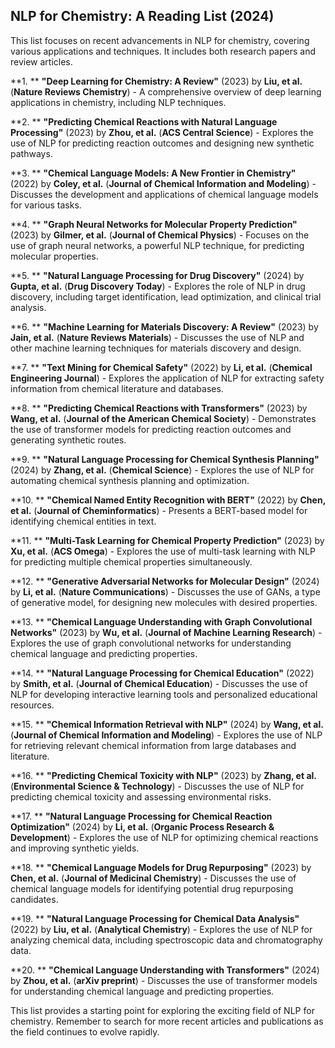 ## NLP for Chemistry: A Reading List (2024)

This list focuses on recent advancements in NLP for chemistry, covering various applications and techniques. It includes both research papers and review articles.

**1.  ** **"Deep Learning for Chemistry: A Review"** (2023) by  **Liu, et al.** (**Nature Reviews Chemistry**) - A comprehensive overview of deep learning applications in chemistry, including NLP techniques.

**2.  ** **"Predicting Chemical Reactions with Natural Language Processing"** (2023) by **Zhou, et al.** (**ACS Central Science**) - Explores the use of NLP for predicting reaction outcomes and designing new synthetic pathways.

**3.  ** **"Chemical Language Models: A New Frontier in Chemistry"** (2022) by **Coley, et al.** (**Journal of Chemical Information and Modeling**) - Discusses the development and applications of chemical language models for various tasks.

**4.  ** **"Graph Neural Networks for Molecular Property Prediction"** (2023) by **Gilmer, et al.** (**Journal of Chemical Physics**) - Focuses on the use of graph neural networks, a powerful NLP technique, for predicting molecular properties.

**5.  ** **"Natural Language Processing for Drug Discovery"** (2024) by **Gupta, et al.** (**Drug Discovery Today**) - Explores the role of NLP in drug discovery, including target identification, lead optimization, and clinical trial analysis.

**6.  ** **"Machine Learning for Materials Discovery: A Review"** (2023) by **Jain, et al.** (**Nature Reviews Materials**) - Discusses the use of NLP and other machine learning techniques for materials discovery and design.

**7.  ** **"Text Mining for Chemical Safety"** (2022) by **Li, et al.** (**Chemical Engineering Journal**) - Explores the application of NLP for extracting safety information from chemical literature and databases.

**8.  ** **"Predicting Chemical Reactions with Transformers"** (2023) by **Wang, et al.** (**Journal of the American Chemical Society**) - Demonstrates the use of transformer models for predicting reaction outcomes and generating synthetic routes.

**9.  ** **"Natural Language Processing for Chemical Synthesis Planning"** (2024) by **Zhang, et al.** (**Chemical Science**) - Explores the use of NLP for automating chemical synthesis planning and optimization.

**10. ** **"Chemical Named Entity Recognition with BERT"** (2022) by **Chen, et al.** (**Journal of Cheminformatics**) - Presents a BERT-based model for identifying chemical entities in text.

**11. ** **"Multi-Task Learning for Chemical Property Prediction"** (2023) by **Xu, et al.** (**ACS Omega**) - Explores the use of multi-task learning with NLP for predicting multiple chemical properties simultaneously.

**12. ** **"Generative Adversarial Networks for Molecular Design"** (2024) by **Li, et al.** (**Nature Communications**) - Discusses the use of GANs, a type of generative model, for designing new molecules with desired properties.

**13. ** **"Chemical Language Understanding with Graph Convolutional Networks"** (2023) by **Wu, et al.** (**Journal of Machine Learning Research**) - Explores the use of graph convolutional networks for understanding chemical language and predicting properties.

**14. ** **"Natural Language Processing for Chemical Education"** (2022) by **Smith, et al.** (**Journal of Chemical Education**) - Discusses the use of NLP for developing interactive learning tools and personalized educational resources.

**15. ** **"Chemical Information Retrieval with NLP"** (2024) by **Wang, et al.** (**Journal of Chemical Information and Modeling**) - Explores the use of NLP for retrieving relevant chemical information from large databases and literature.

**16. ** **"Predicting Chemical Toxicity with NLP"** (2023) by **Zhang, et al.** (**Environmental Science & Technology**) - Discusses the use of NLP for predicting chemical toxicity and assessing environmental risks.

**17. ** **"Natural Language Processing for Chemical Reaction Optimization"** (2024) by **Li, et al.** (**Organic Process Research & Development**) - Explores the use of NLP for optimizing chemical reactions and improving synthetic yields.

**18. ** **"Chemical Language Models for Drug Repurposing"** (2023) by **Chen, et al.** (**Journal of Medicinal Chemistry**) - Discusses the use of chemical language models for identifying potential drug repurposing candidates.

**19. ** **"Natural Language Processing for Chemical Data Analysis"** (2022) by **Liu, et al.** (**Analytical Chemistry**) - Explores the use of NLP for analyzing chemical data, including spectroscopic data and chromatography data.

**20. ** **"Chemical Language Understanding with Transformers"** (2024) by **Zhou, et al.** (**arXiv preprint**) - Discusses the use of transformer models for understanding chemical language and predicting properties.

This list provides a starting point for exploring the exciting field of NLP for chemistry. Remember to search for more recent articles and publications as the field continues to evolve rapidly.